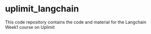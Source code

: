 # uplimit_langchain
This code repository contains the code and material for the Langchain Week1 course on Uplimit
